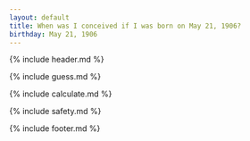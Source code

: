 ```yaml
---
layout: default
title: When was I conceived if I was born on May 21, 1906?
birthday: May 21, 1906
---
```


{% include header.md %}

{% include guess.md %}

{% include calculate.md %}

{% include safety.md %}

{% include footer.md %}



